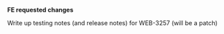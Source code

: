 **FE requested changes**

Write up testing notes (and release notes) for WEB-3257 (will be a patch)

